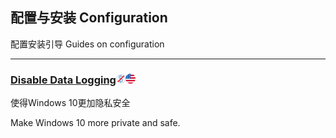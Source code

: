 ## 配置与安装   Configuration

配置安装引导   Guides on configuration

---

### [Disable Data Logging](https://www.reddit.com/r/Windows10/comments/3f38ed/guide_how_to_disable_data_logging_in_w10)![](/assets/图片2.png)![](/assets/united-states.png)

使得Windows 10更加隐私安全

Make Windows 10 more private and safe.

